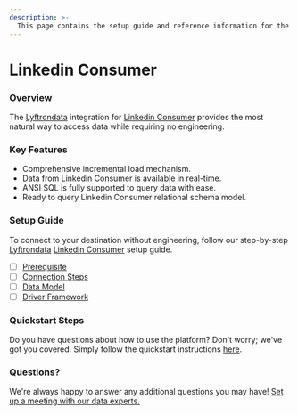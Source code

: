 ```yaml
---
description: >-
  This page contains the setup guide and reference information for the Linkedin Consumer source connector.
---
```


# Linkedin Consumer

### Overview

The [Lyftrondata](https://www.lyftrondata.com/) integration for [Linkedin Consumer](None) provides the most natural way to access data while requiring no engineering.

### Key Features

* Comprehensive incremental load mechanism.
* Data from Linkedin Consumer is available in real-time.&#x20;
* ANSI SQL is fully supported to query data with ease.
* Ready to query Linkedin Consumer relational schema model.

### Setup Guide

To connect to your destination without engineering, follow our step-by-step [Lyftrondata](https://www.lyftrondata.com/)  [Linkedin Consumer](None) setup guide.

* [ ] [Prerequisite](prerequisite.md)
* [ ] [Connection Steps](connection-steps.md)
* [ ] [Data Model](data-model/erd.md)
* [ ] [Driver Framework](driver-framework/)

### Quickstart Steps

Do you have questions about how to use the platform? Don't worry; we've got you covered. Simply follow the quickstart instructions [here](../README.md).

### Questions? <a href="#questions" id="questions"></a>

We're always happy to answer any additional questions you may have! [Set up a meeting with our data experts.](https://www.lyftrondata.com/book-a-meeting/)

